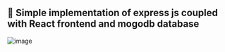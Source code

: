 ## 👷 Simple implementation of express js coupled with React frontend and mogodb database

![image](https://github.com/TR-Sudo/SaveSomeBooks/assets/78048789/ff8c50f7-3083-4294-8060-f4dd7a44b85b)
